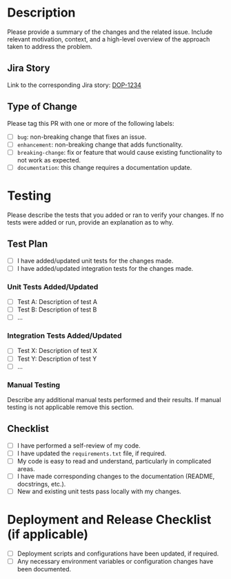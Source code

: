 # Description
Please provide a summary of the changes and the related issue. Include relevant motivation, context, and a high-level overview of the approach taken to address the problem.

## Jira Story
Link to the corresponding Jira story: [DOP-1234](link_to_jira_story)

## Type of Change
Please tag this PR with one or more of the following labels:
- [ ] `bug`: non-breaking change that fixes an issue.
- [ ] `enhancement`: non-breaking change that adds functionality.
- [ ] `breaking-change`: fix or feature that would cause existing functionality to not work as expected.
- [ ] `documentation`: this change requires a documentation update.

# Testing
Please describe the tests that you added or ran to verify your changes. If no tests were added or run, provide an explanation as to why.

## Test Plan
- [ ] I have added/updated unit tests for the changes made.
- [ ] I have added/updated integration tests for the changes made.

### Unit Tests Added/Updated
- [ ] Test A: Description of test A
- [ ] Test B: Description of test B
- [ ] ...

### Integration Tests Added/Updated
- [ ] Test X: Description of test X
- [ ] Test Y: Description of test Y
- [ ] ...

### Manual Testing
Describe any additional manual tests performed and their results. If manual testing is not applicable remove this section.

## Checklist
- [ ] I have performed a self-review of my code.
- [ ] I have updated the `requirements.txt` file, if required.
- [ ] My code is easy to read and understand, particularly in complicated areas.
- [ ] I have made corresponding changes to the documentation (README, docstrings, etc.).
- [ ] New and existing unit tests pass locally with my changes.

# Deployment and Release Checklist (if applicable)
- [ ] Deployment scripts and configurations have been updated, if required.
- [ ] Any necessary environment variables or configuration changes have been documented.